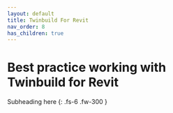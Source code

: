 ```yaml
---
layout: default
title: Twinbuild For Revit
nav_order: 8
has_children: true
---
```


# Best practice working with Twinbuild for Revit

Subheading here
{: .fs-6 .fw-300 }
